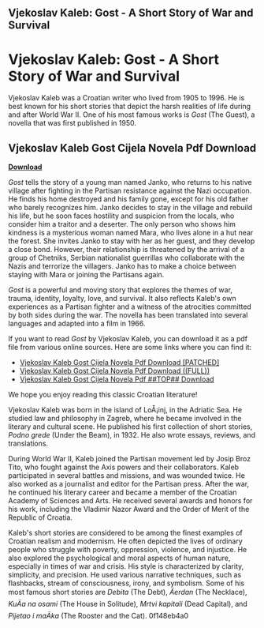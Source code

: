 ## Vjekoslav Kaleb: Gost - A Short Story of War and Survival

  
# Vjekoslav Kaleb: Gost - A Short Story of War and Survival
 
Vjekoslav Kaleb was a Croatian writer who lived from 1905 to 1996. He is best known for his short stories that depict the harsh realities of life during and after World War II. One of his most famous works is *Gost* (The Guest), a novella that was first published in 1950.
 
## Vjekoslav Kaleb Gost Cijela Novela Pdf Download


[**Download**](https://denirade.blogspot.com/?download=2tLpN0)

 
*Gost* tells the story of a young man named Janko, who returns to his native village after fighting in the Partisan resistance against the Nazi occupation. He finds his home destroyed and his family gone, except for his old father who barely recognizes him. Janko decides to stay in the village and rebuild his life, but he soon faces hostility and suspicion from the locals, who consider him a traitor and a deserter. The only person who shows him kindness is a mysterious woman named Mara, who lives alone in a hut near the forest. She invites Janko to stay with her as her guest, and they develop a close bond. However, their relationship is threatened by the arrival of a group of Chetniks, Serbian nationalist guerrillas who collaborate with the Nazis and terrorize the villagers. Janko has to make a choice between staying with Mara or joining the Partisans again.
 
*Gost* is a powerful and moving story that explores the themes of war, trauma, identity, loyalty, love, and survival. It also reflects Kaleb's own experiences as a Partisan fighter and a witness of the atrocities committed by both sides during the war. The novella has been translated into several languages and adapted into a film in 1966.
 
If you want to read *Gost* by Vjekoslav Kaleb, you can download it as a pdf file from various online sources. Here are some links where you can find it:
 
- [Vjekoslav Kaleb Gost Cijela Novela Pdf Download \[PATCHED\]](https://us4less-inc.com/wp-content/uploads/Vjekoslav_Kaleb_Gost_Cijela_Novela_Pdf_Download.pdf)
- [Vjekoslav Kaleb Gost Cijela Novela Pdf Download ((FULL))](https://indoretalk.com/wp-content/uploads/2022/06/Vjekoslav_Kaleb_Gost_Cijela_Novela_Pdf_Download_FULL.pdf)
- [Vjekoslav Kaleb Gost Cijela Novela Pdf ##TOP## Download](http://rydbergaren.se/wp-content/uploads/2022/07/Vjekoslav_Kaleb_Gost_Cijela_Novela_Pdf_Download.pdf)

We hope you enjoy reading this classic Croatian literature!
  
Vjekoslav Kaleb was born in the island of LoÅ¡inj, in the Adriatic Sea. He studied law and philosophy in Zagreb, where he became involved in the literary and cultural scene. He published his first collection of short stories, *Podno grede* (Under the Beam), in 1932. He also wrote essays, reviews, and translations.
 
During World War II, Kaleb joined the Partisan movement led by Josip Broz Tito, who fought against the Axis powers and their collaborators. Kaleb participated in several battles and missions, and was wounded twice. He also worked as a journalist and editor for the Partisan press. After the war, he continued his literary career and became a member of the Croatian Academy of Sciences and Arts. He received several awards and honors for his work, including the Vladimir Nazor Award and the Order of Merit of the Republic of Croatia.
 
Kaleb's short stories are considered to be among the finest examples of Croatian realism and modernism. He often depicted the lives of ordinary people who struggle with poverty, oppression, violence, and injustice. He also explored the psychological and moral aspects of human nature, especially in times of war and crisis. His style is characterized by clarity, simplicity, and precision. He used various narrative techniques, such as flashbacks, stream of consciousness, irony, and symbolism. Some of his most famous short stories are *Debita* (The Debt), *Äerdan* (The Necklace), *KuÄa na osami* (The House in Solitude), *Mrtvi kapitali* (Dead Capital), and *Pijetao i maÄka* (The Rooster and the Cat).
 0f148eb4a0
